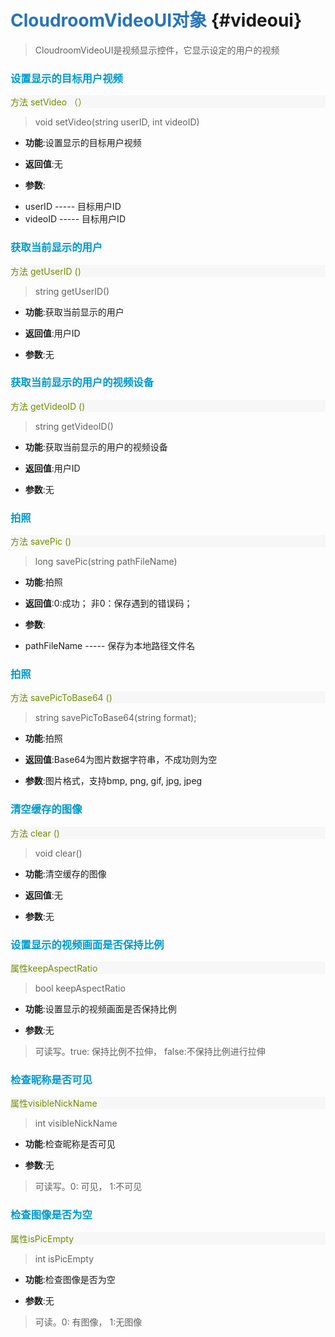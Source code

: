 <!-- 视频显示 -->
# <font color="#2674ba">CloudroomVideoUI对象</font> {#videoui}

>CloudroomVideoUI是视频显示控件，它显示设定的用户的视频

<!-- 1 -->
### <font color="#0099cc">设置显示的目标用户视频</font>

<p style="background:#f7f7f7;color:#718c00">方法 setVideo （）</p>

>void setVideo(string userID, int videoID)

- **功能**:设置显示的目标用户视频

- **返回值**:无

- **参数**:
 + userID ----- 目标用户ID
 + videoID ----- 目标用户ID

<!-- 2 -->
### <font color="#0099cc">获取当前显示的用户</font>

<p style="background:#f7f7f7;color:#718c00">方法 getUserID ()</p>

>string getUserID()

- **功能**:获取当前显示的用户

- **返回值**:用户ID

- **参数**:无

<!-- 3 -->
### <font color="#0099cc">获取当前显示的用户的视频设备</font>

<p style="background:#f7f7f7;color:#718c00">方法 getVideoID ()</p>

>string getVideoID() 

- **功能**:获取当前显示的用户的视频设备

- **返回值**:用户ID

- **参数**:无

<!-- 4 -->
### <font color="#0099cc">拍照</font>

<p style="background:#f7f7f7;color:#718c00">方法 savePic ()</p>

>long savePic(string pathFileName)

- **功能**:拍照

- **返回值**:0:成功； 非0：保存遇到的错误码；

- **参数**:
 + pathFileName ----- 保存为本地路径文件名

<!-- 5 -->
### <font color="#0099cc">拍照</font>

<p style="background:#f7f7f7;color:#718c00">方法 savePicToBase64 ()</p>

>string savePicToBase64(string format);

- **功能**:拍照

- **返回值**:Base64为图片数据字符串，不成功则为空

- **参数**:图片格式，支持bmp, png, gif, jpg, jpeg

<!-- 6 -->
### <font color="#0099cc">清空缓存的图像</font>

<p style="background:#f7f7f7;color:#718c00">方法 clear ()</p>

>void clear()

- **功能**:清空缓存的图像

- **返回值**:无

- **参数**:无

<!-- 7 -->
### <font color="#0099cc">设置显示的视频画面是否保持比例</font>

<p style="background:#f7f7f7;color:#718c00">属性keepAspectRatio</p>

>bool keepAspectRatio

- **功能**:设置显示的视频画面是否保持比例

- **参数**:无

>可读写。true: 保持比例不拉伸， false:不保持比例进行拉伸

<!-- 8 -->
### <font color="#0099cc">检查昵称是否可见</font>

<p style="background:#f7f7f7;color:#718c00">属性visibleNickName</p>

>int visibleNickName

- **功能**:检查昵称是否可见

- **参数**:无

>可读写。0: 可见， 1:不可见

<!-- 9 -->
### <font color="#0099cc">检查图像是否为空</font>

<p style="background:#f7f7f7;color:#718c00">属性isPicEmpty</p>

>int isPicEmpty

- **功能**:检查图像是否为空

- **参数**:无

>可读。0: 有图像， 1:无图像